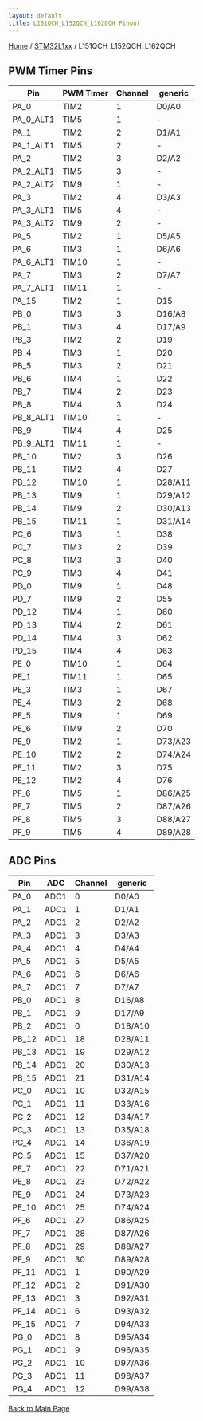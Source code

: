 ```yaml
---
layout: default
title: L151QCH_L152QCH_L162QCH Pinout
---
```


[Home](../../index.md) / [STM32L1xx](../index.md) / L151QCH_L152QCH_L162QCH

## PWM Timer Pins

| Pin | PWM Timer | Channel | generic |
| --- | --- | --- | --- |
| PA_0 | TIM2 | 1 | D0/A0 |
| PA_0_ALT1 | TIM5 | 1 | - |
| PA_1 | TIM2 | 2 | D1/A1 |
| PA_1_ALT1 | TIM5 | 2 | - |
| PA_2 | TIM2 | 3 | D2/A2 |
| PA_2_ALT1 | TIM5 | 3 | - |
| PA_2_ALT2 | TIM9 | 1 | - |
| PA_3 | TIM2 | 4 | D3/A3 |
| PA_3_ALT1 | TIM5 | 4 | - |
| PA_3_ALT2 | TIM9 | 2 | - |
| PA_5 | TIM2 | 1 | D5/A5 |
| PA_6 | TIM3 | 1 | D6/A6 |
| PA_6_ALT1 | TIM10 | 1 | - |
| PA_7 | TIM3 | 2 | D7/A7 |
| PA_7_ALT1 | TIM11 | 1 | - |
| PA_15 | TIM2 | 1 | D15 |
| PB_0 | TIM3 | 3 | D16/A8 |
| PB_1 | TIM3 | 4 | D17/A9 |
| PB_3 | TIM2 | 2 | D19 |
| PB_4 | TIM3 | 1 | D20 |
| PB_5 | TIM3 | 2 | D21 |
| PB_6 | TIM4 | 1 | D22 |
| PB_7 | TIM4 | 2 | D23 |
| PB_8 | TIM4 | 3 | D24 |
| PB_8_ALT1 | TIM10 | 1 | - |
| PB_9 | TIM4 | 4 | D25 |
| PB_9_ALT1 | TIM11 | 1 | - |
| PB_10 | TIM2 | 3 | D26 |
| PB_11 | TIM2 | 4 | D27 |
| PB_12 | TIM10 | 1 | D28/A11 |
| PB_13 | TIM9 | 1 | D29/A12 |
| PB_14 | TIM9 | 2 | D30/A13 |
| PB_15 | TIM11 | 1 | D31/A14 |
| PC_6 | TIM3 | 1 | D38 |
| PC_7 | TIM3 | 2 | D39 |
| PC_8 | TIM3 | 3 | D40 |
| PC_9 | TIM3 | 4 | D41 |
| PD_0 | TIM9 | 1 | D48 |
| PD_7 | TIM9 | 2 | D55 |
| PD_12 | TIM4 | 1 | D60 |
| PD_13 | TIM4 | 2 | D61 |
| PD_14 | TIM4 | 3 | D62 |
| PD_15 | TIM4 | 4 | D63 |
| PE_0 | TIM10 | 1 | D64 |
| PE_1 | TIM11 | 1 | D65 |
| PE_3 | TIM3 | 1 | D67 |
| PE_4 | TIM3 | 2 | D68 |
| PE_5 | TIM9 | 1 | D69 |
| PE_6 | TIM9 | 2 | D70 |
| PE_9 | TIM2 | 1 | D73/A23 |
| PE_10 | TIM2 | 2 | D74/A24 |
| PE_11 | TIM2 | 3 | D75 |
| PE_12 | TIM2 | 4 | D76 |
| PF_6 | TIM5 | 1 | D86/A25 |
| PF_7 | TIM5 | 2 | D87/A26 |
| PF_8 | TIM5 | 3 | D88/A27 |
| PF_9 | TIM5 | 4 | D89/A28 |


## ADC Pins

| Pin | ADC | Channel | generic |
| --- | --- | --- | --- |
| PA_0 | ADC1 | 0 | D0/A0 |
| PA_1 | ADC1 | 1 | D1/A1 |
| PA_2 | ADC1 | 2 | D2/A2 |
| PA_3 | ADC1 | 3 | D3/A3 |
| PA_4 | ADC1 | 4 | D4/A4 |
| PA_5 | ADC1 | 5 | D5/A5 |
| PA_6 | ADC1 | 6 | D6/A6 |
| PA_7 | ADC1 | 7 | D7/A7 |
| PB_0 | ADC1 | 8 | D16/A8 |
| PB_1 | ADC1 | 9 | D17/A9 |
| PB_2 | ADC1 | 0 | D18/A10 |
| PB_12 | ADC1 | 18 | D28/A11 |
| PB_13 | ADC1 | 19 | D29/A12 |
| PB_14 | ADC1 | 20 | D30/A13 |
| PB_15 | ADC1 | 21 | D31/A14 |
| PC_0 | ADC1 | 10 | D32/A15 |
| PC_1 | ADC1 | 11 | D33/A16 |
| PC_2 | ADC1 | 12 | D34/A17 |
| PC_3 | ADC1 | 13 | D35/A18 |
| PC_4 | ADC1 | 14 | D36/A19 |
| PC_5 | ADC1 | 15 | D37/A20 |
| PE_7 | ADC1 | 22 | D71/A21 |
| PE_8 | ADC1 | 23 | D72/A22 |
| PE_9 | ADC1 | 24 | D73/A23 |
| PE_10 | ADC1 | 25 | D74/A24 |
| PF_6 | ADC1 | 27 | D86/A25 |
| PF_7 | ADC1 | 28 | D87/A26 |
| PF_8 | ADC1 | 29 | D88/A27 |
| PF_9 | ADC1 | 30 | D89/A28 |
| PF_11 | ADC1 | 1 | D90/A29 |
| PF_12 | ADC1 | 2 | D91/A30 |
| PF_13 | ADC1 | 3 | D92/A31 |
| PF_14 | ADC1 | 6 | D93/A32 |
| PF_15 | ADC1 | 7 | D94/A33 |
| PG_0 | ADC1 | 8 | D95/A34 |
| PG_1 | ADC1 | 9 | D96/A35 |
| PG_2 | ADC1 | 10 | D97/A36 |
| PG_3 | ADC1 | 11 | D98/A37 |
| PG_4 | ADC1 | 12 | D99/A38 |


[Back to Main Page](../../index.md)